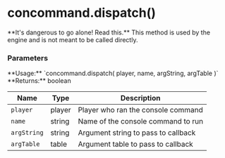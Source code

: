concommand.dispatch()
=====================

<div class="alert alert-warning">
  **It's dangerous to go alone! Read this.**
  This method is used by the engine and is not meant to be called directly.
</div>

<div class="panel panel-info">
  <div class="panel-heading">
    <h3 class="panel-title">Parameters</h3>
  </div>
  <div class="panel-body">
    **Usage:** `concommand.dispatch( player, name, argString, argTable )`  
    **Returns:** boolean
  </div>

  | Name        | Type   | Description                         |
  | ----------- | ------ | ----------------------------------- |
  | `player`    | player | Player who ran the console command  |
  | `name`      | string | Name of the console command to run  |
  | `argString` | string | Argument string to pass to callback |
  | `argTable`  | table  | Argument table to pass to callback  |
</div>
